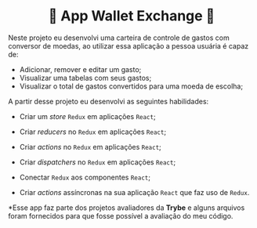 <h1 align='center'><b>💸 App Wallet Exchange 💸</b></b></h1>

  Neste projeto eu desenvolvi uma carteira de controle de gastos com conversor de moedas, ao utilizar essa aplicação a pessoa usuária é capaz de:

  - Adicionar, remover e editar um gasto;
  - Visualizar uma tabelas com seus gastos;
  - Visualizar o total de gastos convertidos para uma moeda de escolha;

A partir desse projeto eu desenvolvi as seguintes habilidades:

- Criar um _store_ `Redux` em aplicações `React`;

- Criar _reducers_ no `Redux` em aplicações `React`;

- Criar _actions_ no `Redux` em aplicações `React`;

- Criar _dispatchers_ no `Redux` em aplicações `React`;

- Conectar `Redux` aos componentes `React`;

- Criar _actions_ assíncronas na sua aplicação `React` que faz uso de `Redux`.

*Esse app faz parte dos projetos avaliadores da <b>Trybe</b> e alguns arquivos foram fornecidos para que fosse possível a avaliação do meu código.
